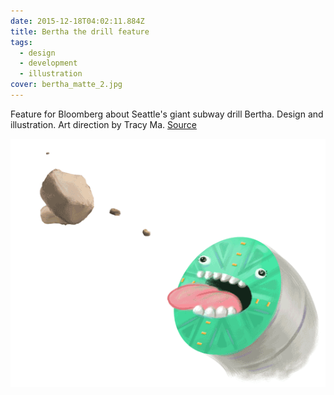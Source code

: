 ```yaml
---
date: 2015-12-18T04:02:11.884Z
title: Bertha the drill feature
tags:
  - design
  - development
  - illustration
cover: bertha_matte_2.jpg
---
```

Feature for Bloomberg about Seattle's giant subway drill Bertha. Design and illustration. Art direction by Tracy Ma. [Source](https://www.bloomberg.com/graphics/2015-bertha/)

![bertha](bertha-chomp.gif "bertha")
